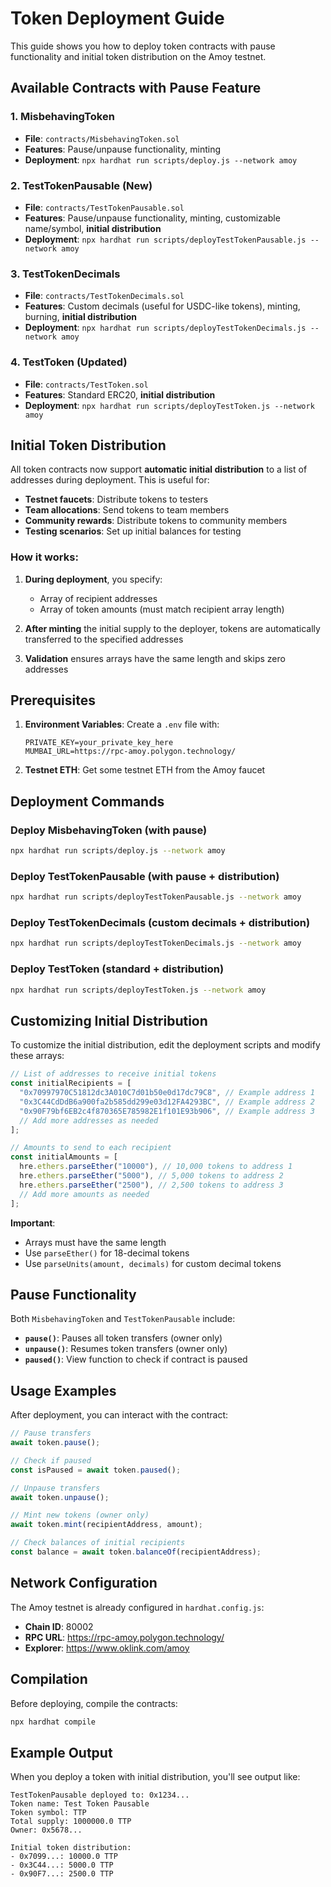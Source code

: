 # Token Deployment Guide

This guide shows you how to deploy token contracts with pause functionality and initial token distribution on the Amoy testnet.

## Available Contracts with Pause Feature

### 1. MisbehavingToken

- **File**: `contracts/MisbehavingToken.sol`
- **Features**: Pause/unpause functionality, minting
- **Deployment**: `npx hardhat run scripts/deploy.js --network amoy`

### 2. TestTokenPausable (New)

- **File**: `contracts/TestTokenPausable.sol`
- **Features**: Pause/unpause functionality, minting, customizable name/symbol, **initial distribution**
- **Deployment**: `npx hardhat run scripts/deployTestTokenPausable.js --network amoy`

### 3. TestTokenDecimals

- **File**: `contracts/TestTokenDecimals.sol`
- **Features**: Custom decimals (useful for USDC-like tokens), minting, burning, **initial distribution**
- **Deployment**: `npx hardhat run scripts/deployTestTokenDecimals.js --network amoy`

### 4. TestToken (Updated)

- **File**: `contracts/TestToken.sol`
- **Features**: Standard ERC20, **initial distribution**
- **Deployment**: `npx hardhat run scripts/deployTestToken.js --network amoy`

## Initial Token Distribution

All token contracts now support **automatic initial distribution** to a list of addresses during deployment. This is useful for:

- **Testnet faucets**: Distribute tokens to testers
- **Team allocations**: Send tokens to team members
- **Community rewards**: Distribute tokens to community members
- **Testing scenarios**: Set up initial balances for testing

### How it works:

1. **During deployment**, you specify:

   - Array of recipient addresses
   - Array of token amounts (must match recipient array length)

2. **After minting** the initial supply to the deployer, tokens are automatically transferred to the specified addresses

3. **Validation** ensures arrays have the same length and skips zero addresses

## Prerequisites

1. **Environment Variables**: Create a `.env` file with:

   ```
   PRIVATE_KEY=your_private_key_here
   MUMBAI_URL=https://rpc-amoy.polygon.technology/
   ```

2. **Testnet ETH**: Get some testnet ETH from the Amoy faucet

## Deployment Commands

### Deploy MisbehavingToken (with pause)

```bash
npx hardhat run scripts/deploy.js --network amoy
```

### Deploy TestTokenPausable (with pause + distribution)

```bash
npx hardhat run scripts/deployTestTokenPausable.js --network amoy
```

### Deploy TestTokenDecimals (custom decimals + distribution)

```bash
npx hardhat run scripts/deployTestTokenDecimals.js --network amoy
```

### Deploy TestToken (standard + distribution)

```bash
npx hardhat run scripts/deployTestToken.js --network amoy
```

## Customizing Initial Distribution

To customize the initial distribution, edit the deployment scripts and modify these arrays:

```javascript
// List of addresses to receive initial tokens
const initialRecipients = [
  "0x70997970C51812dc3A010C7d01b50e0d17dc79C8", // Example address 1
  "0x3C44CdDdB6a900fa2b585dd299e03d12FA4293BC", // Example address 2
  "0x90F79bf6EB2c4f870365E785982E1f101E93b906", // Example address 3
  // Add more addresses as needed
];

// Amounts to send to each recipient
const initialAmounts = [
  hre.ethers.parseEther("10000"), // 10,000 tokens to address 1
  hre.ethers.parseEther("5000"), // 5,000 tokens to address 2
  hre.ethers.parseEther("2500"), // 2,500 tokens to address 3
  // Add more amounts as needed
];
```

**Important**:

- Arrays must have the same length
- Use `parseEther()` for 18-decimal tokens
- Use `parseUnits(amount, decimals)` for custom decimal tokens

## Pause Functionality

Both `MisbehavingToken` and `TestTokenPausable` include:

- **`pause()`**: Pauses all token transfers (owner only)
- **`unpause()`**: Resumes token transfers (owner only)
- **`paused()`**: View function to check if contract is paused

## Usage Examples

After deployment, you can interact with the contract:

```javascript
// Pause transfers
await token.pause();

// Check if paused
const isPaused = await token.paused();

// Unpause transfers
await token.unpause();

// Mint new tokens (owner only)
await token.mint(recipientAddress, amount);

// Check balances of initial recipients
const balance = await token.balanceOf(recipientAddress);
```

## Network Configuration

The Amoy testnet is already configured in `hardhat.config.js`:

- **Chain ID**: 80002
- **RPC URL**: https://rpc-amoy.polygon.technology/
- **Explorer**: https://www.oklink.com/amoy

## Compilation

Before deploying, compile the contracts:

```bash
npx hardhat compile
```

## Example Output

When you deploy a token with initial distribution, you'll see output like:

```
TestTokenPausable deployed to: 0x1234...
Token name: Test Token Pausable
Token symbol: TTP
Total supply: 1000000.0 TTP
Owner: 0x5678...

Initial token distribution:
- 0x7099...: 10000.0 TTP
- 0x3C44...: 5000.0 TTP
- 0x90F7...: 2500.0 TTP
```
